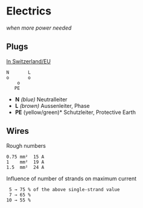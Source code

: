 # Electrics

*when more power needed*

## Plugs

[In Switzerland/EU](https://de.wikipedia.org/wiki/Niederspannungsnetz#Farbgebung)

```
N       L
o       o
    o
   PE
```

* **N** *(blue)* Neutralleiter
* **L** *(brown)* Aussenleiter, Phase
* **PE** (yellow/green)* Schutzleiter, Protective Earth 

## Wires

Rough numbers

    0.75 mm²  15 A
    1    mm²  19 A
    1.5  mm²  24 A

Influence of number of strands on maximum current

     5 → 75 % of the above single-strand value
     7 → 65 %
    10 → 55 %